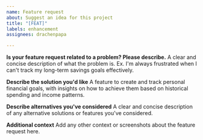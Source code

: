 ```yaml
---
name: Feature request
about: Suggest an idea for this project
title: "[FEAT]"
labels: enhancement
assignees: drachenpapa

---
```


**Is your feature request related to a problem? Please describe.**
A clear and concise description of what the problem is. Ex. I'm always frustrated when I can't track my long-term savings goals effectively.

**Describe the solution you'd like**
A feature to create and track personal financial goals, with insights on how to achieve them based on historical spending and income patterns.

**Describe alternatives you've considered**
A clear and concise description of any alternative solutions or features you've considered.

**Additional context**
Add any other context or screenshots about the feature request here.

